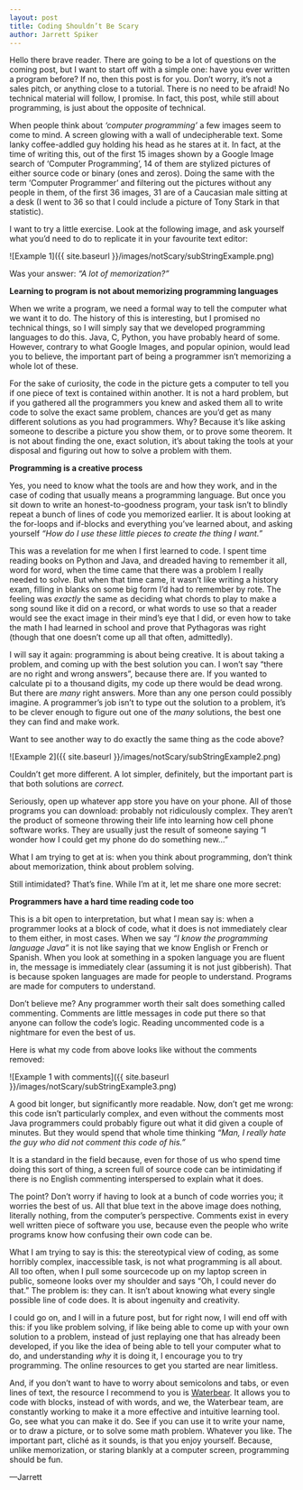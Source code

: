 ```yaml
---
layout: post
title: Coding Shouldn’t Be Scary
author: Jarrett Spiker
---
```


Hello there brave reader. There are going to be a lot of questions on the coming post, but I want to start off with a simple one: have you ever written a program before?
If no, then this post is for you. Don’t worry, it’s not a sales pitch, or anything close to a tutorial. There is no need to be afraid! No technical material will follow, I promise. In fact, this post, while still about programming, is just about the opposite of technical. 

When people think about *‘computer programming’*  a few images seem to come to mind. A screen glowing with a wall of undecipherable text. Some lanky coffee-addled guy holding his head as he stares at it. In fact, at the time of writing this, out of the first 15 images shown by a Google Image search of ‘Computer Programming’, 14 of them are stylized pictures of either source code or binary (ones and zeros). Doing the same with the term ‘Computer Programmer’ and filtering out the pictures without any people in them, of the first 36 images, 31 are of a Caucasian male sitting at a desk (I went to 36 so that I could include a picture of Tony Stark in that statistic).

I want to try a little exercise. Look at the following image, and ask yourself what you’d need to do to replicate it in your favourite text editor:

![Example 1]({{ site.baseurl }}/images/notScary/subStringExample.png)

Was your answer: *“A lot of memorization?”*

**Learning to program is not about memorizing programming languages**

When we write a program, we need a formal way to tell the computer what we want it to do. The history of this is interesting, but I promised no technical things, so I will simply say that we developed programming languages to do this. Java, C, Python, you have probably heard of some.  However, contrary to what Google Images, and popular opinion, would lead you to believe, the important part of being a programmer isn’t memorizing a whole lot of these.

For the sake of curiosity, the code in the picture gets a computer to tell you if one piece of text is contained within another. It is not a hard problem, but if you gathered all the programmers you knew and asked them all to write code to solve the exact same problem, chances are you’d get as many different solutions as you had programmers. Why? Because it’s like asking someone to describe a picture you show them, or to prove some theorem. It is not about finding the one, exact solution, it’s about taking the tools at your disposal and figuring out how to solve a problem with them.

**Programming is a creative process**

Yes, you need to know what the tools are and how they work, and in the case of coding that usually means a programming language. But once you sit down to write an honest-to-goodness program, your task isn’t to blindly repeat a bunch of lines of code you memorized earlier. It is about looking at the for-loops and if-blocks and  everything you’ve learned about, and asking yourself  *“How do I use these little pieces to create the thing I want.”*

This was a revelation for me when I first learned to code. I spent time reading books on Python and Java, and dreaded having to remember it all, word for word, when the time came that there was a problem I really needed to solve. But when that time came, it wasn’t like writing a history exam, filling in blanks on some big form I’d had to remember by rote. The feeling was *exactly* the same as deciding what chords to play to make a song sound like it did on a record, or what words to use so that a reader would see the exact image in their mind’s eye that I did, or even how to take the math I had learned in school and prove that Pythagoras was right (though that one doesn’t come up all that often, admittedly).

I will say it again: programming is about being creative. It is about taking a problem, and coming up with the best solution you can. I won’t say “there are no right and wrong answers”, because there are. If you wanted to calculate pi to a thousand digits, my code up there would be dead wrong. But there are *many* right answers. More than any one person could possibly imagine. A programmer’s job isn’t to type out the solution to a problem, it’s to be clever enough to figure out one of the *many* solutions, the best one they can find and make work.

Want to see another way to do exactly the same thing as the code above?

![Example 2]({{ site.baseurl }}/images/notScary/subStringExample2.png)

Couldn’t get more different. A lot simpler, definitely, but the important part is that both solutions are *correct.*

Seriously, open up whatever app store you have on your phone. All of those programs you can download: probably not ridiculously complex. They aren’t the product of someone throwing their life into learning how cell phone software works. They are usually just the result of someone saying “I wonder how I could get my phone do do something new…”

What I am trying to get at is: when you think about programming, don’t think about memorization, think about problem solving.

Still intimidated? That’s fine. While I’m at it, let me share one more secret:

**Programmers have a hard time reading code too**

This is a bit open to interpretation, but what I mean say is: when a programmer looks at a block of code, what it does is not immediately clear to them either, in most cases. When we say *“I know the programming language Java”* it is not like saying that we know English or French or Spanish. When you look at something in a spoken language you are fluent in, the message is immediately clear (assuming it is not just gibberish). That is because spoken languages are made for people to understand. Programs are made for computers to understand.

Don’t believe me? Any programmer worth their salt does something called commenting. Comments are little messages in code put there so that anyone can follow the code’s logic. Reading uncommented code is a nightmare for even the best of us.

Here is what my code from above looks like without the comments removed:

![Example 1 with comments]({{ site.baseurl }}/images/notScary/subStringExample3.png)

A good bit longer, but significantly more readable. Now, don’t get me wrong: this code isn’t particularly complex, and even without the comments most Java programmers could probably figure out what it did given a couple of minutes. But they would spend that whole time thinking *“Man, I really hate the guy who did not comment this code of his.”*

It is a standard in the field because, even for those of us who spend time doing this sort of thing, a screen full of source code can be intimidating if there is no English commenting interspersed to explain what it does.

The point? Don’t worry if having to look at a bunch of code worries you; it worries the best of us. All that blue text in the above image does nothing, literally nothing, from the computer’s perspective. Comments exist in every well written piece of software you use, because even the people who write programs know how confusing their own code can be.

What I am trying to say is this: the stereotypical view of coding, as some horribly complex, inaccessible task, is not what programming is all about. All too often, when I pull some sourcecode up on my laptop screen in public, someone looks over my shoulder and says “Oh, I could never do that.” The problem is: they can. It isn’t about knowing what every single possible line of code does. It is about ingenuity and creativity.

I could go on, and I will in a future post, but for right now, I will end off with this: if you like problem solving, if like being able to come up with your own solution to a problem, instead of just replaying one that has already been developed, if you like the idea of being able to tell your computer what to do, and understanding *why* it is doing it, I encourage you to try programming. The online resources to get you started are near limitless.

And, if you don’t want to have to worry about semicolons and tabs, or even lines of text, the resource I recommend to you is [Waterbear][]. It allows you to code with blocks, instead of with words, and we, the Waterbear team, are constantly working to make it a more effective and intuitive learning tool. Go, see what you can make it do. See if you can use it to write your name, or to draw a picture, or to solve some math problem. Whatever you like. The important part, cliché as it sounds, is that you enjoy yourself. Because, unlike memorization, or staring blankly at a computer screen, programming should be fun.

—Jarrett

[Waterbear]: http://waterbearlang.com/
